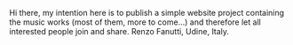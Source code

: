 Hi there, my intention here is to publish a simple website project containing the music works (most of them, more to come...) and therefore let all interested people join and share. Renzo Fanutti, Udine, Italy.
